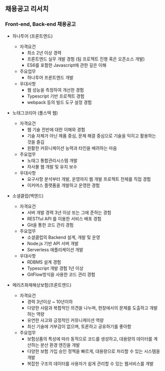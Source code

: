 ## 채용공고 리서치

### Front-end, Back-end 채용공고

* 하나투어 (프론트엔드)

  * 자격요건 
    * 최소 2년 이상 경력
    * 프론트엔드 실무 개발 경험 (팀 프로젝트 진행 혹은 오픈소스 개발)
    * ES6를 포함한 Javascript에 관한 깊은 이해
  * 주요업무
    * 하나투어 프론트엔드 개발
  * 우대사항
    * 웹 성능을 측정하여 개선한 경험
    * Typescript 기반 프로젝트 경험
    * webpack 등의 빌드 도구 설정 경험

* 노태그코리아 (풀스택 웹)

  * 자격요건
    * 웹 기술 전반에 대한 이해와 경험
    * 기술 자체가 아닌 제품 중심, 문제 해결 중심으로 기술을 익히고 활용하는 것을 즐김
    * 원활한 커뮤니케이션 능력과 타인을 배려하는 마음
  * 주요업무
    * 노태그 통합관리시스템 개발
    * 자사몰 웹 개발 및 유지 보수
  * 우대사항
    * 요구사항 분석부터 개발, 운영까지 웹 개발 프로젝트 전체를 직접 경험
    * 이커머스 플랫폼을 개발하고 운영한 경험

* 소셜클럽(백엔드)

  * 자격요건
    * 서버 개발 경력 3년 이상 또는 그에 준하는 경험
    * RESTful API 를 이용한 서비스 배포 경험
    * Git을 통한 코드 관리 경험
  * 주요업무
    * 소셜클럽의 Backend 설계, 개발 및 운영
    * Node.js 기반 API 서버 개발
    * Serverless 애플리케이션 개발
  * 우대사항
    * RDBMS 설계 경험
    * Typescript 개발 경험 1년 이상
    * GitFlow방식을 사용한 코드 관리 경험

* 메리츠화재해상보험(프론트엔드)

  * 자격요건
    * 경력 3년이상 ~ 10년이하
    * 다양한 사람과 복합적인 의견을 나누며, 현장에서의 문제를 도출하고 개발하는 역량
    * 유연한 사고와 긍정적인 커뮤니케이션 역량
    * 최신 기술에 거부감이 없으며, 토론하고 공유하기를 좋아함
  * 주요업무
    * 보험상품의 특성에 따라 동적으로 코드를 생성하고, 대용량의 데이터를 계산하는 분산 환경 엔진을 개발
    * 다양한 보험 가입 승인 정책을 빠르게, 대용량으로 처리할 수 있는 시스템을 개발
    * 복잡한 구조의 데이터를 사용자가 쉽게 관리할 수 있는 웹서비스를 개발

  

